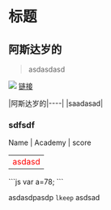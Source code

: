 # 标题 
## 阿斯达岁的
> asdasdasd

![](http://chenyeah.cn/dev/1.jpg)
[链接](http://chenyeah.cn/dev/1.jpg)

|阿斯达岁的|----|
|saadasad|
### sdfsdf

Name | Academy | score 
<table>
<tr>
    <td style="color:red">asdasd</td>
</tr>
</table>
```js
var a=78;
```

asdasdpasdp ```lkeep``` asdsad
